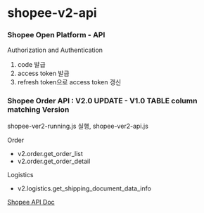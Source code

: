 # shopee-v2-api

### Shopee Open Platform - API
Authorization and Authentication
1. code 발급
2. access token 발급
3. refresh token으로 access token 갱신

### Shopee Order API : V2.0 UPDATE - V1.0 TABLE column matching Version
shopee-ver2-running.js 실행, shopee-ver2-api.js

Order
- v2.order.get_order_list
- v2.order.get_order_detail

Logistics
- v2.logistics.get_shipping_document_data_info

[Shopee API Doc](https://open.shopee.com/documents/v2/v2.order.get_order_list?module=94&type=1)